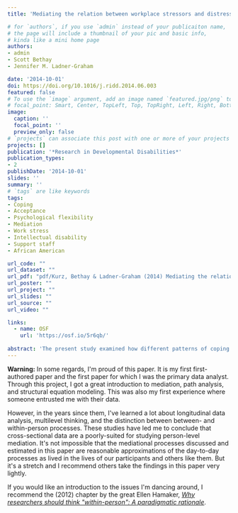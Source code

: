 ```yaml
---
title: 'Mediating the relation between workplace stressors and distress in ID support staff: Comparison between the roles of psychological inflexibility and coping styles'

# for `authors`, if you use `admin` instead of your publicaiton name,
# the page will include a thumbnail of your pic and basic info,
# kinda like a mini home page
authors:
- admin
- Scott Bethay
- Jennifer M. Ladner-Graham

date: '2014-10-01'
doi: https://doi.org/10.1016/j.ridd.2014.06.003
featured: false
# To use the `image` argument, add an image named `featured.jpg/png` to your page's folder.
# focal_point: Smart, Center, TopLeft, Top, TopRight, Left, Right, BottomLeft, Bottom, BottomRight.
image:
  caption: ''
  focal_point: ''
  preview_only: false
# `projects` can associate this post with one or more of your projects
projects: []
publication: '*Research in Developmental Disabilities*'
publication_types:
- 2
publishDate: '2014-10-01'
slides: ''
summary: ''
# `tags` are like keywords
tags:
- Coping
- Acceptance
- Psychological flexibility 
- Mediation
- Work stress 
- Intellectual disability
- Support staff
- African American

url_code: ""
url_dataset: ""
url_pdf: "pdf/Kurz, Bethay & Ladner-Graham (2014) Mediating the relation between workplace stressors and distress in ID support staff.pdf"
url_poster: ""
url_project: ""
url_slides: ""
url_source: ""
url_video: ""

links:
  - name: OSF
    url: 'https://osf.io/5r6qb/'
    
abstract: 'The present study examined how different patterns of coping influence psychological distress for staff members in programs serving individuals with intellectual disabilities. With a series of path models, we examined the relative usefulness of constructs (i.e., wishful thinking and psychological inflexibility) from two distinct models of coping (i.e., the transactional model and the psychological flexibility models, respectively) as mediators to explain how workplace stressors lead to psychological distress in staff serving individuals with intellectual disabilities. Analyses involved self-report questionnaires from 128 staff members (84% female; 71% African American) from a large, state-funded residential program for individuals with intellectual and physical disabilities in the southern United States of America. Cross-sectional path models using bootstrapped standard errors and confidence intervals revealed both wishful thinking and psychological inflexibility mediated the relation between workplace stressors and psychological distress when they were included in separate models. However, when both variables were included in a multiple mediator model, only psychological inflexibility remained a significant mediator. The results suggest psychological inflexibility and the psychological flexibility model may be particularly useful for further investigation on the causes and amelioration of workplace-related stress in ID settings.'
---
```


**Warning:** In some regards, I'm proud of this paper. It is my first first-authored paper and the first paper for which I was the primary data analyst. Through this project, I got a great introduction to mediation, path analysis, and structural equation modeling. This was also my first experience where someone entrusted me with their data.

However, in the years since them, I've learned a lot about longitudinal data analysis, multilevel thinking, and the distinction between between- and within-person processes. These studies have led me to conclude that cross-sectional data are a poorly-suited for studying person-level mediation. It's not impossible that the mediational processes discussed and estimated in this paper are reasonable approximations of the day-to-day processes as lived in the lives of our participants and others like them. But it's a stretch and I recommend others take the findings in this paper very lightly.

If you would like an introduction to the issues I'm dancing around, I recommend the (2012) chapter by the great Ellen Hamaker, [*Why researchers should think "within-person": A paradigmatic rationale*](https://www.guilford.com/books/Handbook-of-Research-Methods-for-Studying-Daily-Life/Mehl-Conner/9781462513055).


